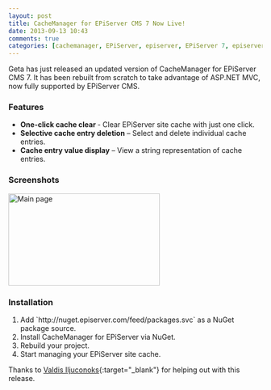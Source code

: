 ```yaml
---
layout: post
title: CacheManager for EPiServer CMS 7 Now Live!
date: 2013-09-13 10:43
comments: true
categories: [cachemanager, EPiServer, episerver, EPiServer 7, episerver 7, nuget, Web Development]
---
```

Geta has just released an updated version of CacheManager for EPiServer CMS 7. It has been rebuilt from scratch to take advantage of ASP.NET MVC, now fully supported by EPiServer CMS.

<h3>Features</h3>
<ul>
<li><strong>One-click cache clear </strong>- Clear EPiServer site cache with just one click.</li>
<li><strong>Selective cache entry deletion</strong> – Select and delete individual cache entries.</li>
<li><strong>Cache entry value display</strong> – View a string representation of cache entries.</li>
</ul>

<!--more-->

<h3>Screenshots</h3>
<a href="http://www.dnasir.com/wp-content/uploads/2013/09/Geta-CacheManager-Screenshot.png" rel="lightbox"><img src="http://www.dnasir.com/wp-content/uploads/2013/09/Geta-CacheManager-Screenshot-300x182.png" alt="Main page" width="300" height="182" class="alignnone size-medium wp-image-2104" /></a>

<h3>Installation</h3>
<ol>
<li>Add `http://nuget.episerver.com/feed/packages.svc` as a NuGet package source.</li>
<li>Install CacheManager for EPiServer via NuGet.</li>
<li>Rebuild your project.</li>
<li>Start managing your EPiServer site cache.</li>
</ol>

Thanks to [Valdis Iljuconoks](http://world.episerver.com/System/Users-and-profiles/Community-Profile-Card/Valdis%20Iljuconoks/){:target="_blank"} for helping out with this release.
